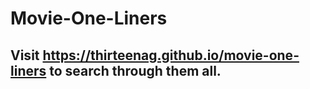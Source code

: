 # Movie-One-Liners

## Visit https://thirteenag.github.io/movie-one-liners to search through them all.
